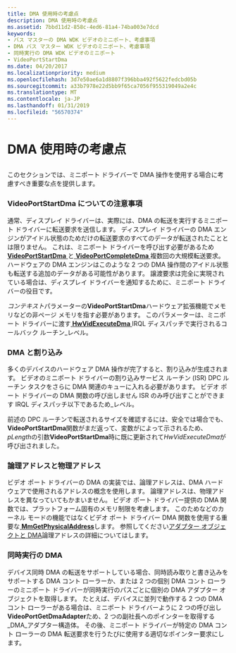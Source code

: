 ```yaml
---
title: DMA 使用時の考慮点
description: DMA 使用時の考慮点
ms.assetid: 7bbd11d2-858c-4ed6-81a4-74ba003e7dcd
keywords:
- バス マスターの DMA WDK ビデオのミニポート、考慮事項
- DMA バス マスター WDK ビデオのミニポート、考慮事項
- 同時実行の DMA WDK ビデオのミニポート
- VideoPortStartDma
ms.date: 04/20/2017
ms.localizationpriority: medium
ms.openlocfilehash: 3d7e50ae6a1d8807f396bba492f5622fedcbd05b
ms.sourcegitcommit: a33b7978e22d5bb9f65ca7056f955319049a2e4c
ms.translationtype: MT
ms.contentlocale: ja-JP
ms.lasthandoff: 01/31/2019
ms.locfileid: "56570374"
---
```

# <a name="points-to-consider-when-using-dma"></a>DMA 使用時の考慮点


## <span id="ddk_points_to_consider_when_using_dma_gg"></span><span id="DDK_POINTS_TO_CONSIDER_WHEN_USING_DMA_GG"></span>


このセクションでは、ミニポート ドライバーで DMA 操作を使用する場合に考慮すべき重要な点を提供します。

### <a name="span-idadditionalnotesonvideoportstartdmaspanspan-idadditionalnotesonvideoportstartdmaspanadditional-notes-on-videoportstartdma"></a><span id="additional_notes_on_videoportstartdma"></span><span id="ADDITIONAL_NOTES_ON_VIDEOPORTSTARTDMA"></span>VideoPortStartDma についての注意事項

通常、ディスプレイ ドライバーは、実際には、DMA の転送を実行するミニポート ドライバーに転送要求を送信します。 ディスプレイ ドライバーの DMA エンジンがアイドル状態のためだけの転送要求のすべてのデータが転送されたこととは限りません。 これは、ミニポート ドライバーを呼び出す必要があるため[ **VideoPortStartDma** ](https://msdn.microsoft.com/library/windows/hardware/ff570369)と[ **VideoPortCompleteDma** ](https://msdn.microsoft.com/library/windows/hardware/ff570286)複数回の大規模転送要求。 ハードウェアの DMA エンジンはこのような 2 つの DMA 操作間のアイドル状態も転送する追加のデータがある可能性があります。 譲渡要求は完全に実現されている場合は、ディスプレイ ドライバーを通知するために、ミニポート ドライバーの役目です。

*コンテキスト*パラメーターの**VideoPortStartDma**ハードウェア拡張機能でメモリなどの非ページ メモリを指す必要があります。 このパラメーターは、ミニポート ドライバーに渡す[ **HwVidExecuteDma** ](https://msdn.microsoft.com/library/windows/hardware/ff567330) IRQL ディスパッチで実行されるコールバック ルーチン\_レベル。

### <a name="span-iddmaandinterruptsspanspan-iddmaandinterruptsspandma-and-interrupts"></a><span id="dma_and_interrupts"></span><span id="DMA_AND_INTERRUPTS"></span>DMA と割り込み

多くのデバイスのハードウェア DMA 操作が完了すると、割り込みが生成されます。 ビデオのミニポート ドライバーの割り込みサービス ルーチン (ISR) DPC ルーチン タスクをさらに DMA 関連のキューに入れる必要があります。 ビデオ ポート ドライバーの DMA 関数の呼び出しません ISR のみ呼び出すことができます IRQL ディスパッチ以下であるため\_レベル。

前述の DPC ルーチンで転送されるサイズを確認するには、安全では場合でも、 **VideoPortStartDma**関数がまだ返って、変数がによって示されるため、 *pLength*の引数**VideoPortStartDma**時に既に更新されて*HwVidExecuteDma*が呼び出されました。

### <a name="span-idlogicaladdressesversusphysicaladdressesspanspan-idlogicaladdressesversusphysicaladdressesspanlogical-addresses-versus-physical-addresses"></a><span id="logical_addresses_versus_physical_addresses"></span><span id="LOGICAL_ADDRESSES_VERSUS_PHYSICAL_ADDRESSES"></span>論理アドレスと物理アドレス

ビデオ ポート ドライバーの DMA の実装では、論理アドレスは、DMA ハードウェアで使用されるアドレスの概念を使用します。 論理アドレスは、物理アドレスを異なっていてもかまいません。 ビデオ ポート ドライバー提供の DMA 関数では、プラットフォーム固有のメモリ制限を考慮します。 このためなどのカーネル モードの機能ではなくビデオ ポート ドライバー DMA 関数を使用する重要な[ **MmGetPhysicalAddress**](https://msdn.microsoft.com/library/windows/hardware/ff554547)します。 参照してください[アダプター オブジェクトと DMA](https://msdn.microsoft.com/library/windows/hardware/ff540519)論理アドレスの詳細についてはします。

### <a name="span-idconcurrentdmaspanspan-idconcurrentdmaspanconcurrent-dma"></a><span id="concurrent_dma"></span><span id="CONCURRENT_DMA"></span>同時実行の DMA

デバイス同時 DMA の転送をサポートしている場合、同時読み取りと書き込みをサポートする DMA コント ローラーか、または 2 つの個別 DMA コント ローラーのミニポート ドライバーが同時実行のパスごとに個別の DMA アダプター オブジェクトを取得します。 たとえば、デバイスに並列で動作する 2 つの DMA コント ローラーがある場合は、ミニポート ドライバーように 2 つの呼び出し**VideoPortGetDmaAdapter**ため、2 つの副社長へのポインターを取得する\_DMA\_アダプター構造体。 その後、ミニポート ドライバーが特定の DMA コント ローラーの DMA 転送要求を行うたびに使用する適切なポインター要求にします。

 

 





